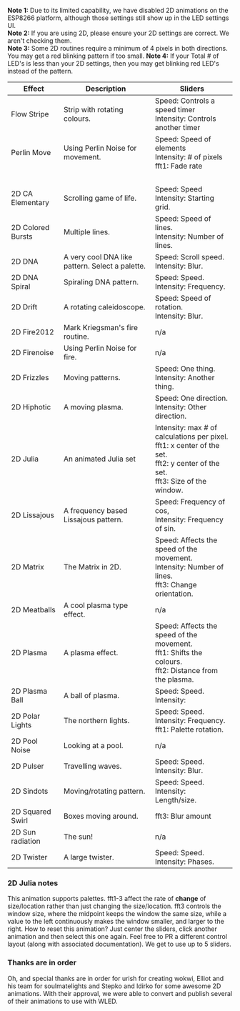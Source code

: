 **Note 1:** Due to its limited capability, we have disabled 2D animations on the ESP8266 platform, although those settings still show up in the LED settings UI.  
**Note 2:** If you are using 2D, please ensure your 2D settings are correct. We aren't checking them.  
**Note 3:** Some 2D routines require a minimum of 4 pixels in both directions. You may get a red blinking pattern if too small.
**Note 4:** If your Total # of LED's is less than your 2D settings, then you may get blinking red LED's instead of the pattern.


| Effect | Description | Sliders
| --- | --- | ---
| Flow Stripe |Strip with rotating colours.|Speed: Controls a speed timer <br/>Intensity: Controls another timer
| Perlin Move |Using Perlin Noise for movement.|Speed: Speed of elements<br/>Intensity: # of pixels<br />fft1: Fade rate
|    |  |  <br />
| 2D CA Elementary |Scrolling game of life.|Speed: Speed <br/>Intensity: Starting grid.
| 2D Colored Bursts |Multiple lines.|Speed: Speed of lines.<br/>Intensity: Number of lines.
| 2D DNA | A very cool DNA like pattern. Select a palette.|Speed: Scroll speed.<br />Intensity: Blur.
| 2D DNA Spiral |Spiraling DNA pattern.|Speed: Speed.<br/>Intensity: Frequency.
| 2D Drift |A rotating caleidoscope.|Speed: Speed of rotation.<br/>Intensity: Blur.
| 2D Fire2012| Mark Kriegsman's fire routine.|n/a
| 2D Firenoise |Using Perlin Noise for fire.|n/a
| 2D Frizzles |Moving patterns.|Speed: One thing.<br/>Intensity: Another thing.
| 2D Hiphotic | A moving plasma.|Speed: One direction.<br/>Intensity: Other direction.
| 2D Julia |An animated Julia set |Intensity: max # of calculations per pixel.<br />fft1: x center of the set.<br />fft2: y center of the set.<br /> fft3: Size of the window.
| 2D Lissajous | A frequency based Lissajous pattern.|Speed: Frequency of cos,<br/>Intensity: Frequency of sin.
| 2D Matrix |The Matrix in 2D.|Speed: Affects the speed of the movement.<br />Intensity: Number of lines.<br/>fft3: Change orientation.
| 2D Meatballs |A cool plasma type effect.|n/a
| 2D Plasma |A plasma effect.|Speed: Affects the speed of the movement.<br />fft1: Shifts the colours.<br />fft2: Distance from the plasma.
| 2D Plasma Ball |A ball of plasma. |Speed: Speed. <br/>Intensity:
| 2D Polar Lights |The northern lights.|Speed: Speed.<br/>Intensity: Frequency.<br/>fft1: Palette rotation.
| 2D Pool Noise |Looking at a pool.|n/a
| 2D Pulser |Travelling waves.|Speed: Speed. <br/>Intensity: Blur.
| 2D Sindots |Moving/rotating pattern.|Speed: Speed. <br/>Intensity: Length/size.
| 2D Squared Swirl |Boxes moving around.|fft3: Blur amount
| 2D Sun radiation |The sun!|n/a
| 2D Twister |A large twister.|Speed: Speed. <br/>Intensity: Phases.

### 2D Julia notes

This animation supports palettes. fft1-3 affect the rate of **change** of size/location rather than just changing the size/location. fft3 controls the window size, where the midpoint keeps the window the same size, while a value to the left continuously makes the window smaller, and larger to the right.
How to reset this animation? Just center the sliders, click another animation and then select this one again. Feel free to PR a different control layout (along with associated documentation). We get to use up to 5 sliders.

### Thanks are in order

Oh, and special thanks are in order for urish for creating wokwi, Elliot and his team for soulmatelights and Stepko and ldirko for some awesome 2D animations. With their approval, we were able to convert and publish several of their animations to use with WLED.
